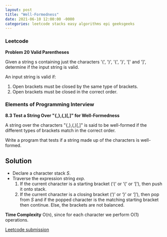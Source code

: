 ```yaml
---
layout: post
title: "Well-Formedness"
date: 2021-06-10 12:00:00 -0000
categories: leetcode stacks easy algorithms epi geeksgeeks
---
```


### Leetcode

**Problem 20 Valid Parentheses** 

Given a string s containing just the characters '(', ')', '{', '}', '[' and ']', determine if the input string is valid.

An input string is valid if:
1. Open brackets must be closed by the same type of brackets.
2. Open brackets must be closed in the correct order.


### Elements of Programming Interview

**8.3 Test a String Over "{,},(,)[,]" for Well-Formedness**

A string over the characters "{,},(,)[,]" is said to be well-formed if the different  types of brackets match in the correct order.

Write a program that tests if a string made up of the characters is well-formed.

## Solution

* Declare a character stack *S*.
* Traverse the expression string *exp*.
    1. If the current character is a starting bracket (‘(‘ or ‘{‘ or ‘[‘), then push it onto stack.
    2. If the current character is a closing bracket (‘)’ or ‘}’ or ‘]’), then pop from *S* and if the popped character is the matching starting bracket then continue. Else, the brackets are not balanced.

**Time Complexity** O(n), since for each character we perform O(1) operations.

[Leetcode submission](https://leetcode.com/submissions/detail/506602193/)


